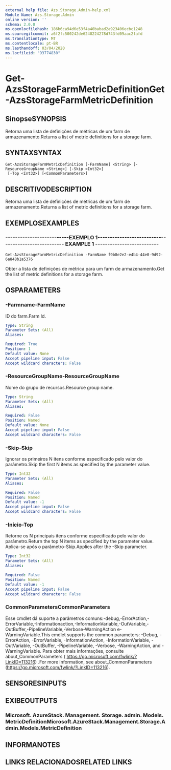 ```yaml
---
external help file: Azs.Storage.Admin-help.xml
Module Name: Azs.Storage.Admin
online version: ''
schema: 2.0.0
ms.openlocfilehash: 186b6ca94d6e53f4a40babad2a923406ecbc1248
ms.sourcegitcommit: a6f2fc500242de6248224278d743fd09aac2fafd
ms.translationtype: MT
ms.contentlocale: pt-BR
ms.lasthandoff: 03/04/2020
ms.locfileid: "93774830"
---
```

# <span data-ttu-id="94e62-101">Get-AzsStorageFarmMetricDefinition</span><span class="sxs-lookup"><span data-stu-id="94e62-101">Get-AzsStorageFarmMetricDefinition</span></span>

## <span data-ttu-id="94e62-102">Sinopse</span><span class="sxs-lookup"><span data-stu-id="94e62-102">SYNOPSIS</span></span>
<span data-ttu-id="94e62-103">Retorna uma lista de definições de métricas de um farm de armazenamento.</span><span class="sxs-lookup"><span data-stu-id="94e62-103">Returns a list of metric definitions for a storage farm.</span></span>

## <span data-ttu-id="94e62-104">SYNTAX</span><span class="sxs-lookup"><span data-stu-id="94e62-104">SYNTAX</span></span>

```
Get-AzsStorageFarmMetricDefinition [-FarmName] <String> [-ResourceGroupName <String>] [-Skip <Int32>]
 [-Top <Int32>] [<CommonParameters>]
```

## <span data-ttu-id="94e62-105">DESCRITIVO</span><span class="sxs-lookup"><span data-stu-id="94e62-105">DESCRIPTION</span></span>
<span data-ttu-id="94e62-106">Retorna uma lista de definições de métricas de um farm de armazenamento.</span><span class="sxs-lookup"><span data-stu-id="94e62-106">Returns a list of metric definitions for a storage farm.</span></span>

## <span data-ttu-id="94e62-107">EXEMPLOS</span><span class="sxs-lookup"><span data-stu-id="94e62-107">EXAMPLES</span></span>

### <span data-ttu-id="94e62-108">--------------------------EXEMPLO 1--------------------------</span><span class="sxs-lookup"><span data-stu-id="94e62-108">-------------------------- EXAMPLE 1 --------------------------</span></span>
```
Get-AzsStorageFarmMetricDefinition -FarmName f9b8e2e2-e4b4-44e0-9d92-6a848b1a5376
```

<span data-ttu-id="94e62-109">Obter a lista de definições de métrica para um farm de armazenamento.</span><span class="sxs-lookup"><span data-stu-id="94e62-109">Get the list of metric definitions for a storage farm.</span></span>

## <span data-ttu-id="94e62-110">OS</span><span class="sxs-lookup"><span data-stu-id="94e62-110">PARAMETERS</span></span>

### <span data-ttu-id="94e62-111">-Farmname</span><span class="sxs-lookup"><span data-stu-id="94e62-111">-FarmName</span></span>
<span data-ttu-id="94e62-112">ID do farm.</span><span class="sxs-lookup"><span data-stu-id="94e62-112">Farm Id.</span></span>

```yaml
Type: String
Parameter Sets: (All)
Aliases: 

Required: True
Position: 1
Default value: None
Accept pipeline input: False
Accept wildcard characters: False
```

### <span data-ttu-id="94e62-113">-ResourceGroupName</span><span class="sxs-lookup"><span data-stu-id="94e62-113">-ResourceGroupName</span></span>
<span data-ttu-id="94e62-114">Nome do grupo de recursos.</span><span class="sxs-lookup"><span data-stu-id="94e62-114">Resource group name.</span></span>

```yaml
Type: String
Parameter Sets: (All)
Aliases: 

Required: False
Position: Named
Default value: None
Accept pipeline input: False
Accept wildcard characters: False
```

### <span data-ttu-id="94e62-115">-Skip</span><span class="sxs-lookup"><span data-stu-id="94e62-115">-Skip</span></span>
<span data-ttu-id="94e62-116">Ignorar os primeiros N itens conforme especificado pelo valor do parâmetro.</span><span class="sxs-lookup"><span data-stu-id="94e62-116">Skip the first N items as specified by the parameter value.</span></span>

```yaml
Type: Int32
Parameter Sets: (All)
Aliases: 

Required: False
Position: Named
Default value: -1
Accept pipeline input: False
Accept wildcard characters: False
```

### <span data-ttu-id="94e62-117">-Início</span><span class="sxs-lookup"><span data-stu-id="94e62-117">-Top</span></span>
<span data-ttu-id="94e62-118">Retorne os N principais itens conforme especificado pelo valor do parâmetro.</span><span class="sxs-lookup"><span data-stu-id="94e62-118">Return the top N items as specified by the parameter value.</span></span>
<span data-ttu-id="94e62-119">Aplica-se após o parâmetro-Skip.</span><span class="sxs-lookup"><span data-stu-id="94e62-119">Applies after the -Skip parameter.</span></span>

```yaml
Type: Int32
Parameter Sets: (All)
Aliases: 

Required: False
Position: Named
Default value: -1
Accept pipeline input: False
Accept wildcard characters: False
```

### <span data-ttu-id="94e62-120">CommonParameters</span><span class="sxs-lookup"><span data-stu-id="94e62-120">CommonParameters</span></span>
<span data-ttu-id="94e62-121">Esse cmdlet dá suporte a parâmetros comuns:-debug,-ErrorAction,-ErrorVariable,-Informationaction,-InformationVariable,-OutVariable,-OutBuffer,-PipelineVariable,-Verbose-WarningAction e-WarningVariable.</span><span class="sxs-lookup"><span data-stu-id="94e62-121">This cmdlet supports the common parameters: -Debug, -ErrorAction, -ErrorVariable, -InformationAction, -InformationVariable, -OutVariable, -OutBuffer, -PipelineVariable, -Verbose, -WarningAction, and -WarningVariable.</span></span> <span data-ttu-id="94e62-122">Para obter mais informações, consulte about_CommonParameters ( https://go.microsoft.com/fwlink/?LinkID=113216) .</span><span class="sxs-lookup"><span data-stu-id="94e62-122">For more information, see about_CommonParameters (https://go.microsoft.com/fwlink/?LinkID=113216).</span></span>

## <span data-ttu-id="94e62-123">SENSORES</span><span class="sxs-lookup"><span data-stu-id="94e62-123">INPUTS</span></span>

## <span data-ttu-id="94e62-124">EXIBE</span><span class="sxs-lookup"><span data-stu-id="94e62-124">OUTPUTS</span></span>

### <span data-ttu-id="94e62-125">Microsoft. AzureStack. Management. Storage. admin. Models. MetricDefinition</span><span class="sxs-lookup"><span data-stu-id="94e62-125">Microsoft.AzureStack.Management.Storage.Admin.Models.MetricDefinition</span></span>

## <span data-ttu-id="94e62-126">INFORMA</span><span class="sxs-lookup"><span data-stu-id="94e62-126">NOTES</span></span>

## <span data-ttu-id="94e62-127">LINKS RELACIONADOS</span><span class="sxs-lookup"><span data-stu-id="94e62-127">RELATED LINKS</span></span>

